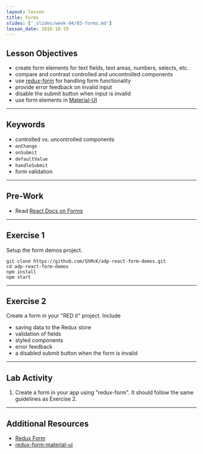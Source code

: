 ```yaml
---
layout: lesson
title: Forms
slides: ['_slides/week-04/03-forms.md']
lesson_date: 2016-10-19
---
```


## Lesson Objectives
- create form elements for text fields, text areas, numbers, selects, etc.
- compare and contrast controlled and uncontrolled components
- use [redux-form](http://redux-form.com/) for handling form functionality
- provide error feedback on invalid input
- disable the submit button when input is invalid
- use form elements in [Material-UI](http://material-ui.com)

---

## Keywords
- controlled vs. uncontrolled components
- `onChange`
- `onSubmit`
- `defaultValue`
- `handleSubmit`
- form validation

---

## Pre-Work

- Read [React Docs on Forms](https://facebook.github.io/react/docs/forms.html)

---

## Exercise 1

Setup the form demos project.

    git clone https://github.com/ShMcK/adp-react-form-demos.git
    cd adp-react-form-demos
    npm install
    npm start

---

## Exercise 2

Create a form in your "RED it" project. Include
  - saving data to the Redux store
  - validation of fields
  - styled components
  - error feedback
  - a disabled submit button when the form is invalid

---

## Lab Activity

1. Create a form in your app using "redux-form". It should follow the same guidelines as Exercise 2.

---

## Additional Resources

- [Redux Form](http://redux-form.com/)
- [redux-form-material-ui](http://erikras.github.io/redux-form-material-ui/)
